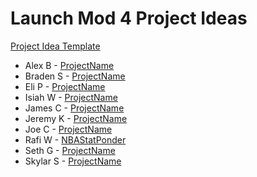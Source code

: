 # Launch Mod 4 Project Ideas
[Project Idea Template](./Mod4ProjectIdeaTemplate.md)

* Alex B - [ProjectName]()
* Braden S - [ProjectName]()
* Eli P - [ProjectName]()
* Isiah W - [ProjectName]() 
* James C - [ProjectName]() 
* Jeremy K - [ProjectName]() 
* Joe C - [ProjectName]() 
* Rafi W - [NBAStatPonder](./Mod4ProjectIdeaRafi.md) 
* Seth G - [ProjectName]() 
* Skylar S - [ProjectName]() 
